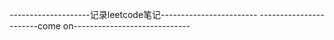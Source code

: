 --------------------记录leetcode笔记------------------------
-----------------------come on-----------------------------
